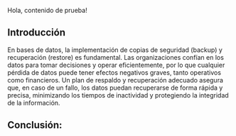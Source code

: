 Hola, contenido de prueba!
## Introducción
En bases de datos, la implementación de copias de seguridad (backup) y recuperación (restore) es fundamental. Las organizaciones confían en los datos para tomar decisiones y operar eficientemente, por lo que cualquier pérdida de datos puede tener efectos negativos graves, tanto operativos como financieros. Un plan de respaldo y recuperación adecuado asegura que, en caso de un fallo, los datos puedan recuperarse de forma rápida y precisa, minimizando los tiempos de inactividad y protegiendo la integridad de la información.




## Conclusión:
